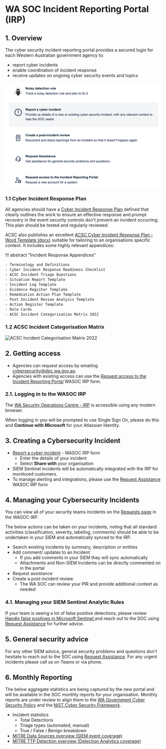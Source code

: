 # WA SOC Incident Reporting Portal (IRP)

## 1. Overview

The cyber security incident reporting portal provides a secured login for each Western Australian government agency to:

- report cyber incidents
- enable coordination of incident response
- receive updates on ongoing cyber security events and topics

<img width="700" alt="Portal Overview" src="../../images/portal-overview.png">

### 1.1 Cyber Incident Response Plan

All agencies should have a [Cyber Incident Response Plan](https://www.cyber.gov.au/resources-business-and-government/essential-cyber-security/publications/cyber-incident-response-plan) defined that clearly outlines the work to ensure an effective response and prompt recovery in the event security controls don’t prevent an incident occurring. This plan should be tested and regularly reviewed.

ACSC also publishes an excellent [ACSC Cyber Incident Response Plan - Word Template (docx)](../pdfs/ACSC-Cyber-Incident-Response-Plan-Template.docx) suitable for tailoring to an organisations specific context. It includes some highly relevant appendices:

!!! abstract "Incident Response Appendices"

    - Terminology and Definitions
    - Cyber Incident Response Readiness Checklist
    - ACSC Incident Triage Questions
    - Situation Report Template
    - Incident Log Template
    - Evidence Register Template
    - Remediation Action Plan Template
    - Post Incident Review Analysis Template
    - Action Register Template
    - Role Cards
    - ACSC Incident Categorisation Matrix 2022

### 1.2 ACSC Incident Categorisation Matrix

<img width="700" alt="ACSC Incident Categorisation Matrix 2022" src="https://github.com/wagov/wasocshared/assets/121014/37a5c758-855d-48e1-89d2-55c591d9177d">


## 2. Getting access

- Agencies can request access by emailing [cybersecurity@dpc.wa.gov.au](mailto:cybersecurity@dpc.wa.gov.au).
- Agencies with existing access can use the [Request access to the Incident Reporting Portal](https://wasoc.atlassian.net/servicedesk/customer/portal/2/group/1/create/8) WASOC IRP form.

### 2.1. Logging in to the WASOC IRP

The [WA Security Operations Centre - IRP](https://wasoc.atlassian.net/servicedesk/customer/portals "https://wasoc.atlassian.net/servicedesk/customer/portals") is accessible using any modern browser.

When logging in you will be prompted to use Single Sign On, please do this and **Continue with Microsoft** for your Atlassian Identity.

## 3. Creating a Cybersecurity Incident

- [Report a cyber incident](https://wasoc.atlassian.net/servicedesk/customer/portal/2/group/1/create/19) - WASOC IRP form
    - Enter the details of your incident
    - Select **Share with** your organisation
- SIEM Sentinel incidents will be automatically integrated with the IRP for monitored customers.
- To manage alerting and integrations, please use the [Request Assistance](https://wasoc.atlassian.net/servicedesk/customer/portal/2/group/1/create/1) WASOC IRP form

## 4. Managing your Cybersecurity Incidents

You can view all of your security teams incidents on the [Requests page](https://wasoc.atlassian.net/servicedesk/customer/user/requests?page=1&reporter=all) in the WASOC IRP.

The below actions can be taken on your incidents, noting that all standard activities (classification, severity, labeling, comments) should be able to be undertaken in your SIEM and automatically synced to the IRP.

- Search existing incidents by summary, description or entities
- Add comment/ updates to an Incident
    - If you add comments in your SIEM they will sync automatically
    - Attachments and Non-SIEM Incidents can be directly commented on in the portal
- Request assistance
- Create a post-incident review
    - The WA SOC can review your PIR and provide additional context as needed

### 4.1. Managing your SIEM Sentinel Analytic Rules

If your team is seeing a lot of false positive detections, please review [Handle false positives in Microsoft Sentinel
](https://docs.microsoft.com/en-us/azure/sentinel/false-positives) and reach out to the SOC using [Request Assistance](https://wasoc.atlassian.net/servicedesk/customer/portal/2/group/1/create/1) for further advice.

## 5. General security advice

For any other SIEM advice, general security problems and questions don't hesitate to reach out to the SOC using [Request Assistance](https://wasoc.atlassian.net/servicedesk/customer/portal/2/group/1/create/1). For any urgent incidents please call us on Teams or via phone.

## 6. Monthly Reporting

The below aggregate statistics are being captured by the new portal and will be available in the SOC monthly reports for your organisation. Monthly reports are under review to align them to the [WA Government Cyber Security Policy](https://www.wa.gov.au/government/publications/wa-government-cyber-security-policy) and the [NIST Cyber Security Framework](https://www.nist.gov/cyberframework).

- Incident statistics
    - Total Detections
    - Triage types (automated, manual)
    - True / False / Benign breakdown
- [MITRE Data Sources overview (SIEM event coverage)](../baselines/data-sources.md)
- [MITRE TTP Detection overview (Detection Analytics coverage)](https://attack.mitre.org/matrices/enterprise/)
